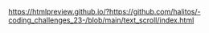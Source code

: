 https://htmlpreview.github.io/?https://github.com/halitos/-coding_challenges_23-/blob/main/text_scroll/index.html
